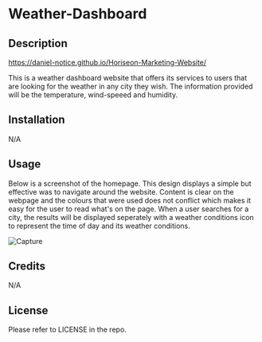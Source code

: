 # Weather-Dashboard


## Description

https://daniel-notice.github.io/Horiseon-Marketing-Website/

This is a weather dashboard website that offers its services to users that are looking for the weather in any city they wish. The information provided will be the temperature, wind-speeed and humidity.

## Installation

N/A

## Usage

Below is a screenshot of the homepage. This design displays a simple but effective was to navigate around the website. Content is clear on the webpage and the colours that were used does not conflict which makes it easy for the user to read what's on the page. When a user searches for a city, the results will be displayed seperately with a weather conditions icon to represent the time of day and its weather conditions.

![Capture](https://github.com/Daniel-Notice/Weather-Dashboard/assets/144740252/bb2da45d-d7d5-4556-9b7b-e56dbd1d21f8)



## Credits

N/A

## License

Please refer to LICENSE in the repo.
